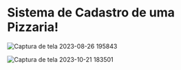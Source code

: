 # Sistema de Cadastro de uma Pizzaria!


![Captura de tela 2023-08-26 195843](https://github.com/saviosoaresc/Prime-Pizza/assets/62923486/4da21e20-6a3c-42b0-a153-fe81bde6571a)

![Captura de tela 2023-10-21 183501](https://github.com/saviosoaresc/Prime-Pizza/assets/62923486/be687355-1997-4395-9119-91bd2fc58cd2)
